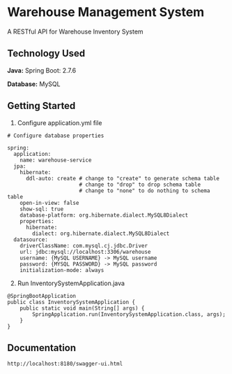 # Warehouse Management System

A RESTful API for Warehouse Inventory System

## Technology Used

**Java:** Spring Boot: 2.7.6

**Database:** MySQL

## Getting Started

1. Configure application.yml file

```
# Configure database properties

spring:
  application:
    name: warehouse-service
  jpa:
    hibernate:
      ddl-auto: create # change to "create" to generate schema table
                       # change to "drop" to drop schema table 
                       # change to "none" to do nothing to schema table
    open-in-view: false
    show-sql: true
    database-platform: org.hibernate.dialect.MySQL8Dialect
    properties:
      hibernate:
        dialect: org.hibernate.dialect.MySQL8Dialect
  datasource:
    driverClassName: com.mysql.cj.jdbc.Driver
    url: jdbc:mysql://localhost:3306/warehouse
    username: {MySQL USERNAME} -> MySQL username
    password: {MYSQL PASSWORD} -> MySQL password
    initialization-mode: always

```

2. Run InventorySystemApplication.java

```
@SpringBootApplication
public class InventorySystemApplication {
	public static void main(String[] args) {
		SpringApplication.run(InventorySystemApplication.class, args);
	}
}
```

## Documentation

```
http://localhost:8180/swagger-ui.html
```
